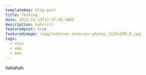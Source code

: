 ```yaml
---
templateKey: blog-post
title: Testing
date: 2022-11-13T17:37:59.506Z
description: hahrrrrr
featuredpost: true
featuredimage: /img/interior_exterior-photos_1125x500_0.jpg
tags:
  - ssss
  - aaa
  - eee
---
```

hahahah